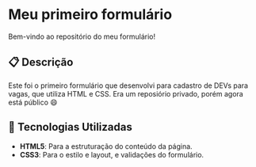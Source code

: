 # Meu primeiro formulário

Bem-vindo ao repositório do meu formulário!

## 📋 Descrição

Este foi o primeiro formulário que desenvolvi para cadastro de DEVs para vagas, que utiliza HTML e CSS.
Era um reposiório privado, porém agora está público 😄

## 🔧 Tecnologias Utilizadas

- **HTML5**: Para a estruturação do conteúdo da página.
- **CSS3**: Para o estilo e layout, e validações do formulário.
